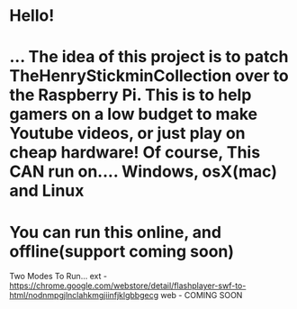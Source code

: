 Hello!
=============
... The idea of this project is to patch TheHenryStickminCollection over to the Raspberry Pi.
This is to help gamers on a low budget to make Youtube videos, or just play on cheap hardware!
Of course, This CAN run on.... Windows, osX(mac) and Linux
=============
You can run this online, and offline(support coming soon)
=============
Two Modes To Run...
ext - https://chrome.google.com/webstore/detail/flashplayer-swf-to-html/nodnmpgjlnclahkmgjiinfjklgbbgecg
web - COMING SOON
